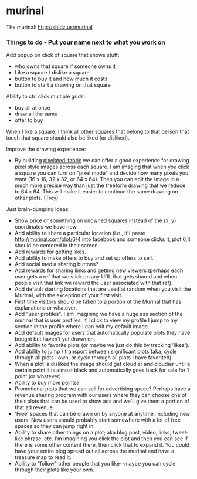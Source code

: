 # murinal
The murinal: http://shldz.us/murinal


### Things to do  - Put your name next to what you work on 
Add popup on click of square that shows stuff:
 - who owns that square if someone owns it 
 - Like a sqaure / dislike a square
 - button to buy it and how much it costs 
 - button to start a drawing on that square 

Ability to ctrl click multiple grids:
- buy all at once 
- draw all the same 
- offer to buy 


When I like a square, I think all other squares that belong to that person that touch that square should also be liked (or disliked).

Improve the drawing experience:
- By building [pixelated-fabric](http://github.com/troylelandshields/pixelated-fabric) we can offer a good experience for drawing pixel style images across each square. I am imaging that when you click a square you can turn on "pixel mode" and decide how many pixels you want (16 x 16, 32 x 32, or 64 x 64). Then you can edit the image in a much more precise way than just the freeform drawing that we reduce to 64 x 64. This will make it easier to continue the same drawing on other plots. (Troy)

Just brain-dumping ideas:
- Show price or something on unowned squares instead of the (x, y) coordinates we have now.
- Add ability to share a particular location (i.e., if I paste http://murinal.com/plot/6/4 into facebook and someone clicks it, plot 6,4 should be centered in their screen.
- Add rewards for getting likes.
- Add ability to make offers to buy and set up offers to sell.
- Add social media sharing buttons?
- Add rewards for sharing links and getting new viewers (perhaps each user gets a ref that we stick on any URL that gets shared and when people visit that link we reward the user associated with that ref).
- Add default starting locations that are used at random when you visit the Murinal, with the exception of your first visit.
- First time visitors should be taken to a portion of the Murinal that has explanations or whatever.
- Add "user profiles". I am imagining we have a huge ass section of the murinal that is user profiles. If I click to view my profile I jump to my section in the profile where I can edit my default image.
- Add default images for users that automatically populate plots they have bought but haven't yet drawn on.
- Add ability to favorite plots (or maybe we just do this by tracking 'likes').
- Add ability to jump / transport between significant plots (aka, cycle through all plots I own, or cycle through all plots I have favorited).
- When a plot is disliked the image should get cloudier and cloudier until a certain point it is almost black and automatically goes back for sale for 1 point (or whatever).
- Ability to buy more points?
- Promotional plots that we can sell for advertising space? Perhaps have a revenue sharing program with our users where they can choose one of their plots that can be used to show ads and we'll give them a portion of that ad revenue.
- 'Free' spaces that can be drawn on by anyone at anytime, including new users. New users should probably start somewhere with a lot of free spaces so they can jump right in.
- Ability to share other things on a plot; aka blog post, video, links, tweet-like phrase, etc. I'm imagining you click the plot and then you can see if there is some other content there, then click that to expand it. You could have your entire blog spread out all across the murinal and have a treasure map to read it.
- Ability to "follow" other people that you like--maybe you can cycle through their plots like your own.
